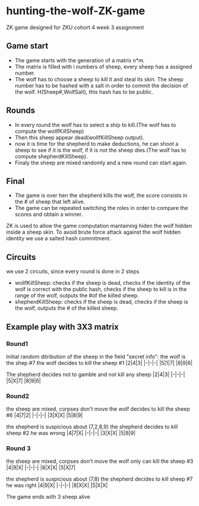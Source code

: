 # hunting-the-wolf-ZK-game
ZK game designed for ZKU cohort 4 week 3 assignment

## Game start
* The game starts with the generation of a matrix n*m.
* The matrix is filled with i numbers of sheep, every sheep has a assigned number.
* The wolf has to choose a sheep to kill it and steal its skin. The sheep number has to be hashed with a salt in order to commit the decision of the wolf. H(Sheep#,WolfSalt), this hash has to be public.

## Rounds
* In every round the wolf has to select a ship to kill.(The wolf has to compute the wollfKillSheep)
* Then this sheep appear dead(wollfKillSheep output).
* now it is time for the shepherd to make deductions, he can shoot a sheep to see if it is the wolf, if it is not the sheep dies.(The wolf has to compute shepherdKillSheep).
* Finaly the sheep are mixed randomly and a new round can start again.

## Final
* The game is over hen the shepherd kills the wolf, the score consists in the # of sheep that left alive.
* The game can be repeated switching the roles in order to compare the scores and obtain a winner.

ZK is used to allow the game computation mantaining hiden the wolf hidden inside a sheep skin. To avoid brute force attack against the wolf hidden identity we use a salted hash commitment.

## Circuits
we use 2 circuits, since every round is done in 2 steps
* wollfKillSheep: checks if the sheep is dead, checks if the identity of the wolf is correct with the public hash,  checks if the sheep to kill is in the range of the wolf, outputs the #of the killed sheep.
* shepherdKillSheep: checks if the sheep is dead, checks if the sheep is the wolf, outputs the # of the killed sheep.

## Example play with 3X3 matrix
### Round1

Initial random ditribution of the sheep in the field
"secret info": the wolf is the shep #7
the wolf decides to kill the sheep #1
|2|4|3|
|-|-|-|
|5|1|7|
|8|9|6|

The shepherd decides not to gamble and not kill any sheep
|2|4|3|
|-|-|-|
|5|X|7|
|8|9|6|

### Round2
the sheep are mixed, corpses don't move
the wolf decides to kill the sheep #6
|4|7|2|
|-|-|-|
|3|X|X|
|5|8|9|

the shepherd is suspicious about (7,2,8,9)
the shepherd decides to kill sheep #2
he was wrong
|4|7|X|
|-|-|-|
|3|X|X|
|5|8|9|

### Round 3
the sheep are mixed, corpses don't move
the wolf only can kill the sheep #3
|4|9|X|
|-|-|-|
|8|X|X|
|5|X|7|
   
the shepherd is suspicious about (7,8)
the shepherd decides to kill sheep #7
he was right
|4|9|X|
|-|-|-|
|8|X|X|
|5|X|X|


The game ends with 3 sheep alive
